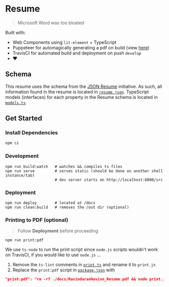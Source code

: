 # Resume
> Microsoft Word was too bloated

Built with:  
  - Web Components using `lit-element` + TypeScript  
  - Puppeteer for automagically generating a pdf on build (view [here](https://github.com/navn-r/resume/blob/master/RavindaranNavinn_Resume.pdf))  
  - TravisCI for automated build and deployment on push `develop`
  - :heart:

## Schema

This resume uses the schema from the [JSON Resume](https://jsonresume.org/schema/) initiative. As such, all information found in the resume is located in [`resume.json`](/src/resume.json). TypeScript models (interfaces) for each property in the Resume schema is located in [`models.ts`](/src/models.ts).

## Get Started

### Install Dependencies
```bash
npm ci
```

### Development
```
npm run build:watch   # watches && compiles ts files
npm run serve         # serves static (should be done on another shell instance/tab)
                      # dev server starts on http://localhost:8000/src
```

### Deployment
```
npm run deploy        # located at /docs
npm run clean:build   # removes the /out dir (optional)
```

### Printing to PDF (optional)  
> Follow **Deployment** before proceeding
```
npm run print:pdf
```  

We use `ts-node` to run the print script since `node.js` scripts wouldn't work on TravisCI, if you would like to use `node.js` ...  
  1. Remove the `ts-lint` comments in [`print.ts`](https://github.com/navn-r/resume/blob/develop/print.ts) and rename it to `print.js`  
  2. Replace the `print:pdf` script in [`package.json`](https://github.com/navn-r/resume/blob/develop/package.json) with    
  ```json
  "print:pdf": "rm -rf ./docs/RavindaranNavinn_Resume.pdf && node print.js",
  ```
